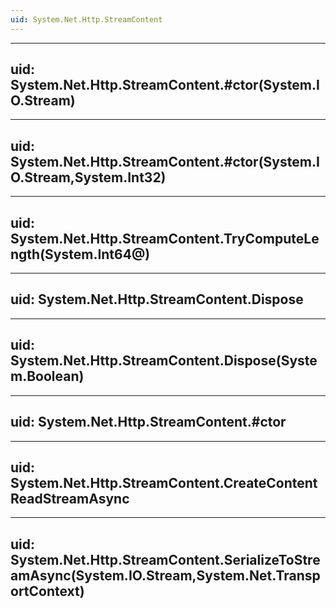 ```yaml
---
uid: System.Net.Http.StreamContent
---
```


---
uid: System.Net.Http.StreamContent.#ctor(System.IO.Stream)
---

---
uid: System.Net.Http.StreamContent.#ctor(System.IO.Stream,System.Int32)
---

---
uid: System.Net.Http.StreamContent.TryComputeLength(System.Int64@)
---

---
uid: System.Net.Http.StreamContent.Dispose
---

---
uid: System.Net.Http.StreamContent.Dispose(System.Boolean)
---

---
uid: System.Net.Http.StreamContent.#ctor
---

---
uid: System.Net.Http.StreamContent.CreateContentReadStreamAsync
---

---
uid: System.Net.Http.StreamContent.SerializeToStreamAsync(System.IO.Stream,System.Net.TransportContext)
---
